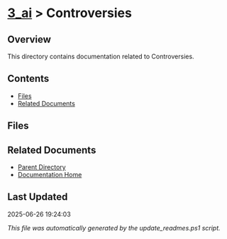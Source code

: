 # [3_ai](../) > Controversies

## Overview
This directory contains documentation related to Controversies.

## Contents

<!-- toc -->

- [Files](#files)
- [Related Documents](#related-documents)

## Files

<!-- files list will be auto-generated by Docsify -->

## Related Documents

- [Parent Directory](../)
- [Documentation Home](../../)

## Last Updated

2025-06-26 19:24:03

*This file was automatically generated by the update_readmes.ps1 script.*
